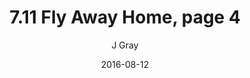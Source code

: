 ---
title: '7.11 Fly Away Home, page 4'
alt: 'Mysteries of the Arcana'
date: '2016-08-12'
author: 'J Gray'
artist: 'Sarrah'
chapter: '7 Tales of the Arcana'
filler: false
---